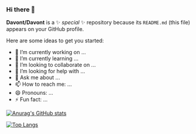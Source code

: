 ### Hi there 👋


**Davont/Davont** is a ✨ _special_ ✨ repository because its `README.md` (this file) appears on your GitHub profile.

Here are some ideas to get you started:

- 🔭 I’m currently working on ...
- 🌱 I’m currently learning ...
- 👯 I’m looking to collaborate on ...
- 🤔 I’m looking for help with ...
- 💬 Ask me about ...
- 📫 How to reach me: ...
- 😄 Pronouns: ...
- ⚡ Fun fact: ...

[![Anurag's GitHub stats](https://github-readme-stats.vercel.app/api?username=Davont)](https://github.com/anuraghazra/github-readme-stats)

[![Top Langs](https://github-readme-stats.vercel.app/api/top-langs/?username=Davont&layout=compact)](https://github.com/anuraghazra/github-readme-stats)

